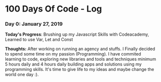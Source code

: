 # 100 Days Of Code - Log

### Day 0: January 27, 2019
<!-- ##### (delete me or comment me out) -->

**Today's Progress**: Brushing up my Javascript Skills with Codeacademy, Learned to use Var, Let and Const

**Thoughts:** After working on running an agency and stuffs. I Finally decided to spend some time on my passion (Programming). I have commited learning to code, exploring new libraries and tools and techniques minimum 5 hours daily and 4 hours daily building apps and solutions using my programming skills. It's time to give life to my ideas and maybe change the world one day :).


<!-- **Link to work:** [Calculator App](http://www.example.com) -->


